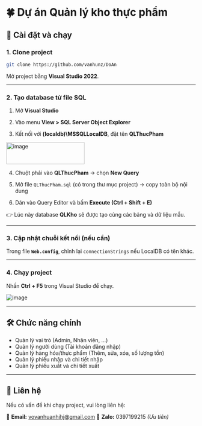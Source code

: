 
# 🍀 Dự án Quản lý kho thực phẩm

## 🚀 Cài đặt và chạy

### 1. Clone project
```bash
git clone https://github.com/vanhunz/DoAn
````

Mở project bằng **Visual Studio 2022**.

---

### 2. Tạo database từ file SQL

1. Mở **Visual Studio**

2. Vào menu **View > SQL Server Object Explorer**

3. Kết nối với **(localdb)\MSSQLLocalDB**, đặt tên **QLThucPham**

<img width="208" height="58" alt="image" src="https://github.com/user-attachments/assets/3b240e95-6e97-4b66-97b1-031a09d2fb98" />


4. Chuột phải vào **QLThucPham** → chọn **New Query**

5. Mở file `QLThucPham.sql` (có trong thư mục project) → copy toàn bộ nội dung

6. Dán vào Query Editor và bấm **Execute (Ctrl + Shift + E)**

👉 Lúc này database **QLKho** sẽ được tạo cùng các bảng và dữ liệu mẫu.

---

### 3. Cập nhật chuỗi kết nối (nếu cần)

Trong file **`Web.config`**, chỉnh lại `connectionStrings` nếu LocalDB có tên khác.

---

### 4. Chạy project

Nhấn **Ctrl + F5** trong Visual Studio để chạy.

![image](https://github.com/user-attachments/assets/bf8f013c-91ce-4777-bd8e-a1edbd336ca1)

---

## 🛠 Chức năng chính

* Quản lý vai trò (Admin, Nhân viên, …)
* Quản lý người dùng (Tài khoản đăng nhập)
* Quản lý hàng hóa/thực phẩm (Thêm, sửa, xóa, số lượng tồn)
* Quản lý phiếu nhập và chi tiết nhập
* Quản lý phiếu xuất và chi tiết xuất

---

## 📧 Liên hệ

Nếu có vấn đề khi chạy project, vui lòng liên hệ:

📩 **Email:** [vovanhuanhjhj@gmail.com](mailto:vovanhuanhjhj@gmail.com)
💬 **Zalo:** 0397199215 *(Ưu tiên)*

